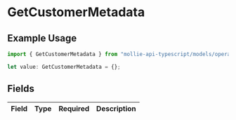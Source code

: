 # GetCustomerMetadata

## Example Usage

```typescript
import { GetCustomerMetadata } from "mollie-api-typescript/models/operations";

let value: GetCustomerMetadata = {};
```

## Fields

| Field       | Type        | Required    | Description |
| ----------- | ----------- | ----------- | ----------- |